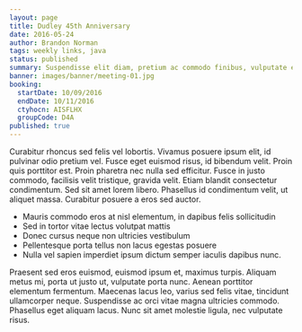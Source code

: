 ```yaml
---
layout: page
title: Dudley 45th Anniversary
date: 2016-05-24
author: Brandon Norman
tags: weekly links, java
status: published
summary: Suspendisse elit diam, pretium ac commodo finibus, vulputate eu lectus.
banner: images/banner/meeting-01.jpg
booking:
  startDate: 10/09/2016
  endDate: 10/11/2016
  ctyhocn: AISFLHX
  groupCode: D4A
published: true
---
```

Curabitur rhoncus sed felis vel lobortis. Vivamus posuere ipsum elit, id pulvinar odio pretium vel. Fusce eget euismod risus, id bibendum velit. Proin quis porttitor est. Proin pharetra nec nulla sed efficitur. Fusce in justo commodo, facilisis velit tristique, gravida velit. Etiam blandit consectetur condimentum. Sed sit amet lorem libero. Phasellus id condimentum velit, ut aliquet massa. Curabitur posuere a eros sed auctor.

* Mauris commodo eros at nisl elementum, in dapibus felis sollicitudin
* Sed in tortor vitae lectus volutpat mattis
* Donec cursus neque non ultricies vestibulum
* Pellentesque porta tellus non lacus egestas posuere
* Nulla vel sapien imperdiet ipsum dictum semper iaculis dapibus nunc.

Praesent sed eros euismod, euismod ipsum et, maximus turpis. Aliquam metus mi, porta ut justo ut, vulputate porta nunc. Aenean porttitor elementum fermentum. Maecenas lacus leo, varius sed felis vitae, tincidunt ullamcorper neque. Suspendisse ac orci vitae magna ultricies commodo. Phasellus eget aliquam lacus. Nunc sit amet molestie ligula, nec vulputate risus.
